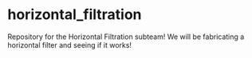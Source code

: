 # horizontal_filtration
Repository for the Horizontal Filtration subteam! We will be fabricating a horizontal filter and seeing if it works!
